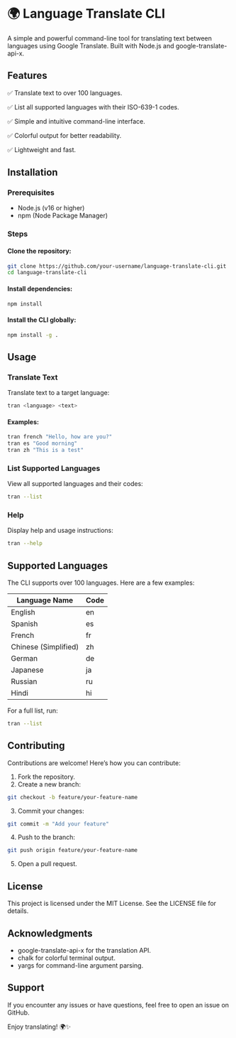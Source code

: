 # 🌍 Language Translate CLI

A simple and powerful command-line tool for translating text between languages using Google Translate. Built with Node.js and google-translate-api-x.

## Features

✅ Translate text to over 100 languages.

✅ List all supported languages with their ISO-639-1 codes.

✅ Simple and intuitive command-line interface.

✅ Colorful output for better readability.

✅ Lightweight and fast.

## Installation

### Prerequisites

- Node.js (v16 or higher)
- npm (Node Package Manager)

### Steps

#### Clone the repository:

```bash
git clone https://github.com/your-username/language-translate-cli.git
cd language-translate-cli
```

#### Install dependencies:

```bash
npm install
```

#### Install the CLI globally:

```bash
npm install -g .
```

## Usage

### Translate Text

Translate text to a target language:

```bash
tran <language> <text>
```

#### Examples:

```bash
tran french "Hello, how are you?"
tran es "Good morning"
tran zh "This is a test"
```

### List Supported Languages

View all supported languages and their codes:

```bash
tran --list
```

### Help

Display help and usage instructions:

```bash
tran --help
```

## Supported Languages

The CLI supports over 100 languages. Here are a few examples:

| Language Name       | Code |
|--------------------|------|
| English           | en   |
| Spanish          | es   |
| French           | fr   |
| Chinese (Simplified) | zh   |
| German           | de   |
| Japanese         | ja   |
| Russian         | ru   |
| Hindi           | hi   |

For a full list, run:

```bash
tran --list
```

## Contributing

Contributions are welcome! Here’s how you can contribute:

1. Fork the repository.
2. Create a new branch:

```bash
git checkout -b feature/your-feature-name
```

3. Commit your changes:

```bash
git commit -m "Add your feature"
```

4. Push to the branch:

```bash
git push origin feature/your-feature-name
```

5. Open a pull request.

## License

This project is licensed under the MIT License. See the LICENSE file for details.

## Acknowledgments

- google-translate-api-x for the translation API.
- chalk for colorful terminal output.
- yargs for command-line argument parsing.

## Support

If you encounter any issues or have questions, feel free to open an issue on GitHub.

Enjoy translating! 🌍✨

